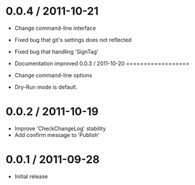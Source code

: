 0.0.4 / 2011-10-21
==================
  * Change command-line interface
  * Fixed bug that git's settings does not reflected
  * Fixed bug that handling 'SignTag'
  * Documentation improved
0.0.3 / 2011-10-20
==================

  * Change command-line options
  * Dry-Run mode is default.

0.0.2 / 2011-10-19
==================

  * Improve 'CheckChangeLog' stability
  * Add confirm message to 'Publish'

0.0.1 / 2011-09-28
==================

  * Initial release
